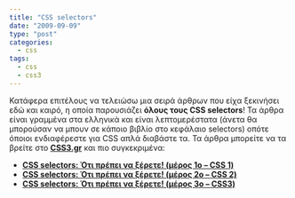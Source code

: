 ```yaml
---
title: "CSS selectors"
date: "2009-09-09"
type: "post"
categories:
  - css
tags:
  - css
  - css3
---
```


Κατάφερα επιτέλους να τελειώσω μια σειρά άρθρων που είχα ξεκινήσει εδώ και καιρό, η οποία παρουσιάζει **όλους τους CSS selectors**! Τα άρθρα είναι γραμμένα στα ελληνικά και είναι λεπτομερέστατα (άνετα θα μπορούσαν να μπουν σε κάποιο βιβλίο στο κεφάλαιο selectors) οπότε όποιοι ενδιαφέρεστε για CSS απλά διαβάστε τα. Τα άρθρα μπορείτε να τα βρείτε στο **[CSS3.gr](http://css3.gr/ "CSS3.gr: Το ελληνικό CSS group")** και πιο συγκεκριμένα:

- **[CSS selectors: Ότι πρέπει να ξέρετε! (μέρος 1ο &#8211; CSS 1)](http://css3.gr/articles/article/css-selectors-1-css-1/ "CSS selectors: Ότι πρέπει να ξέρετε! (μέρος 1ο - CSS 1)")**
- **[CSS selectors: Ότι πρέπει να ξέρετε! (μέρος 2ο &#8211; CSS 2)](http://css3.gr/articles/article/css-selectors-2-css-2/ "http://css3.gr/articles/article/css-selectors-2-css-2/")**
- **[CSS selectors: Ότι πρέπει να ξέρετε! (μέρος 3ο &#8211; CSS3)](http://css3.gr/articles/article/css-selectors-3-css-3/ "CSS selectors: Ότι πρέπει να ξέρετε! (μέρος 3ο - CSS3)")**
